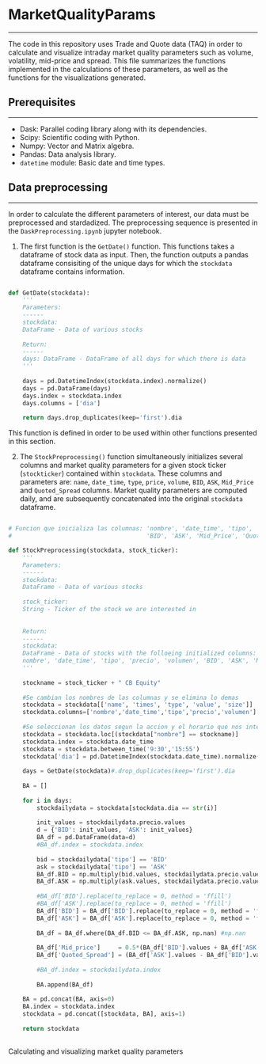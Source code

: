# MarketQualityParams
---

The code in this repository uses Trade and Quote data (TAQ) in order to calculate and visualize intraday market quality parameters such as volume, volatility, mid-price and spread. This file summarizes the functions implemented in the calculations of these parameters, as well as the functions for the visualizations generated.

## Prerequisites
---

 * Dask: Parallel coding library along with its dependencies.
 * Scipy: Scientific coding with Python.
 * Numpy: Vector and Matrix algebra.
 * Pandas: Data analysis library.
 * `datetime` module: Basic date and time types.

## Data preprocessing
---

In order to calculate the different parameters of interest, our data must be preprocessed and stardadized. The preprocessing sequence is presented in the `DaskPreprocessing.ipynb` jupyter notebook.

 1. The first function is the `GetDate()` function. This functions takes a dataframe of stock data as input. Then, the function outputs a pandas dataframe consisiting of the unique days for which the `stockdata` dataframe contains information. 

```python

def GetDate(stockdata):
    '''
    Parameters:
    ------
    stockdata:
    DataFrame - Data of various stocks
    
    Return:
    ------
    days: DataFrame - DataFrame of all days for which there is data
    '''
    
    days = pd.DatetimeIndex(stockdata.index).normalize()
    days = pd.DataFrame(days)
    days.index = stockdata.index
    days.columns = ['dia']
    
    return days.drop_duplicates(keep='first').dia
```

 This function is defined in order to be used within other functions presented in this section.

 2. The `StockPreprocessing()` function simultaneously initializes several columns and market quality parameters for a given stock ticker (`stockticker`) contained within `stockdata`. These columns and parameters are: `name`, `date_time`, `type`, `price`, `volume`, `BID`, `ASK`, `Mid_Price` and `Quoted_Spread` columns. Market quality parameters are computed daily, and are subsequently concatenated into the original `stockdata` dataframe.
 
```python

# Funcion que inicializa las columnas: 'nombre', 'date_time', 'tipo', 'precio', 'volumen',
#                                      'BID', 'ASK', 'Mid_Price', 'Quoted_Spread'

def StockPreprocessing(stockdata, stock_ticker):
    '''
    Parameters:
    ------
    stockdata:
    DataFrame - Data of various stocks
    
    stock_ticker:
    String - Ticker of the stock we are interested in
    
    
    Return:
    ------
    stockdata:
    DataFrame - Data of stocks with the folloeing initialized columns: 
    nombre', 'date_time', 'tipo', 'precio', 'volumen', 'BID', 'ASK', 'Mid_Price', 'Quoted_Spread'
    '''
    
    stockname = stock_ticker + " CB Equity"
    
    #Se cambian los nombres de las columnas y se elimina lo demas
    stockdata = stockdata[['name', 'times', 'type', 'value', 'size']]
    stockdata.columns=['nombre','date_time','tipo','precio','volumen']    
    
    #Se seleccionan los datos segun la accion y el horario que nos interesan
    stockdata = stockdata.loc[(stockdata["nombre"] == stockname)]
    stockdata.index = stockdata.date_time
    stockdata = stockdata.between_time('9:30','15:55')
    stockdata['dia'] = pd.DatetimeIndex(stockdata.date_time).normalize() 
    
    days = GetDate(stockdata)#.drop_duplicates(keep='first').dia
    
    BA = []
    
    for i in days:
        stockdailydata = stockdata[stockdata.dia == str(i)]
        
        init_values = stockdailydata.precio.values
        d = {'BID': init_values, 'ASK': init_values}
        BA_df = pd.DataFrame(data=d)
        #BA_df.index = stockdata.index
        
        bid = stockdailydata['tipo'] == 'BID'
        ask = stockdailydata['tipo'] == 'ASK'
        BA_df.BID = np.multiply(bid.values, stockdailydata.precio.values)
        BA_df.ASK = np.multiply(ask.values, stockdailydata.precio.values)
        
        #BA_df['BID'].replace(to_replace = 0, method = 'ffill')
        #BA_df['ASK'].replace(to_replace = 0, method = 'ffill')
        BA_df['BID'] = BA_df['BID'].replace(to_replace = 0, method = 'ffill').values
        BA_df['ASK'] = BA_df['ASK'].replace(to_replace = 0, method = 'ffill').values
        
        BA_df = BA_df.where(BA_df.BID <= BA_df.ASK, np.nan) #np.nan
        
        BA_df['Mid_price']     = 0.5*(BA_df['BID'].values + BA_df['ASK'].values)
        BA_df['Quoted_Spread'] = (BA_df['ASK'].values - BA_df['BID'].values)/(BA_df.Mid_price.values)
            
        #BA_df.index = stockdailydata.index
        
        BA.append(BA_df)
    
    BA = pd.concat(BA, axis=0)
    BA.index = stockdata.index
    stockdata = pd.concat([stockdata, BA], axis=1)
        
    return stockdata
    
```

Calculating and visualizing market quality parameters
